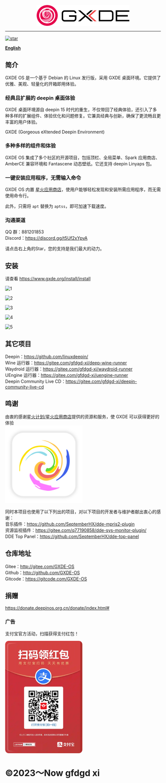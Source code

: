 <center><img src=new-logo-long.png width=300/></center>
<hr>
<a href='https://gitee.com/GXDE-OS/GXDE/stargazers'><img src='https://gitee.com/GXDE-OS/GXDE/badge/star.svg?theme=dark' alt='star'></img></a>


**[English](/README.md)**


## 简介

GXDE OS 是一个基于 Debian 的 Linux 发行版，采用 GXDE 桌面环境。它提供了优雅、美观、轻量化的开箱即用体验。

### 经典且扩展的 deepin 桌面体验

GXDE 桌面环境源自 deepin 15 时代的重生，不仅带回了经典体验，还引入了多种多样的扩展组件、体验优化和问题修复。它兼具经典与创新，确保了更流畅且更丰富的用户体验。

GXDE (Gorgeous eXtended Deepin Environment)

### 多种多样的组件和体验

GXDE OS 集成了多个社区的开源项目，包括顶栏、全局菜单、Spark 应用商店、AmberCE 兼容环境和 Fantascene 动态壁纸。它还支持 deepin Linyaps 包。

### 一键安装应用程序，无需输入命令

GXDE OS 内置 [星火应用商店](https://gitee.com/spark-store-project/)，使用户能够轻松发现和安装所需应用程序，而无需使用命令行。

此外，只需将 `apt` 替换为 `aptss`，即可加速下载速度。

### 沟通渠道

QQ 群：881201853  
Discord：https://discord.gg/t5Uf2xYpvA  

请点击右上角的Star，您的支持是我们最大的动力。



## 安装

请查看 https://www.gxde.org/install/install

![1](https://www.gxde.org/1.png)

![2](https://www.gxde.org/2.png)

![3](https://www.gxde.org/3.png)

![4](https://www.gxde.org/4.png)

![5](https://www.gxde.org/5.png)


## 其它项目
Deepin：https://github.com/linuxdeepin/  
Wine 运行器：https://gitee.com/gfdgd-xi/deep-wine-runner  
Waydroid 运行器：https://gitee.com/gfdgd-xi/waydroid-runner  
UEngine 运行器：https://gitee.com/gfdgd-xi/uengine-runner  
Deepin Community Live CD：https://gitee.com/gfdgd-xi/deepin-community-live-cd  

## 鸣谢
由衷的感谢[星火计划/星火应用商店](https://gitee.com/spark-store-project/)提供的资源和服务，使 GXDE 可以获得更好的体验  
<img src="spark-store.svg" width="250"  />   


同时本项目也使用了以下列出的项目，对以下项目的开发者与维护者献出衷心的感谢：    
音乐插件：https://github.com/SeptemberHX/dde-mpris2-plugin  
资源监视插件：https://gitee.com/q77190858/dde-sys-monitor-plugin/  
DDE Top Panel：https://github.com/SeptemberHX/dde-top-panel  

## 仓库地址
Gitee：http://gitee.com/GXDE-OS  
Github：http://github.com/GXDE-OS  
Gitcode：https://gitcode.com/GXDE-OS  

## 捐赠
https://donate.deepinos.org.cn/donate/index.html#

### 广告
支付宝官方活动，扫描获得支付红包！  
<p><img src="Icon/QR/advertisement0.jpg" width="250" ></p>

# ©2023～Now gfdgd xi

